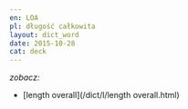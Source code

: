 ```yaml
---
en: LOA
pl: długość całkowita
layout: dict_word
date: 2015-10-28
cat: deck
---
```


*zobacz:*

* [length overall](/dict/l/length overall.html)

